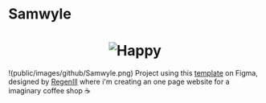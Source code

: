 # Samwyle
<h1 align="center">
    <img alt="Happy" title="Happy" src=".public/images/github/Samwyle.png" />
</h1>


!(public/images/github/Samwyle.png)
Project using this [template](https://www.figma.com/community/file/997834539634615226) on Figma, designed by [RegenIll](https://www.figma.com/@rengen_ill) where i'm creating an one page website for a imaginary coffee shop :coffee:
